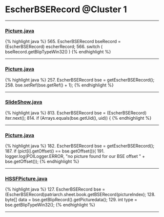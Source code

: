# EscherBSERecord @Cluster 1

***

### [Picture.java](https://searchcode.com/codesearch/view/97384428/)
{% highlight java %}
565. EscherBSERecord bseRecord = (EscherBSERecord) escherRecord;
566. switch ( bseRecord.getBlipTypeWin32() )
{% endhighlight %}

***

### [Picture.java](https://searchcode.com/codesearch/view/97394307/)
{% highlight java %}
257. EscherBSERecord bse = getEscherBSERecord();
258. bse.setRef(bse.getRef() + 1);
{% endhighlight %}

***

### [SlideShow.java](https://searchcode.com/codesearch/view/97394959/)
{% highlight java %}
813. EscherBSERecord bse = (EscherBSERecord) iter.next();
814. if (Arrays.equals(bse.getUid(), uid)) {
{% endhighlight %}

***

### [Picture.java](https://searchcode.com/codesearch/view/97394307/)
{% highlight java %}
182. EscherBSERecord bse = getEscherBSERecord();
187.         if (pict[i].getOffset() ==  bse.getOffset()){
191.     logger.log(POILogger.ERROR, "no picture found for our BSE offset " + bse.getOffset());
{% endhighlight %}

***

### [HSSFPicture.java](https://searchcode.com/codesearch/view/15642330/)
{% highlight java %}
127. EscherBSERecord bse = (EscherBSERecord)patriarch.sheet.book.getBSERecord(pictureIndex);
128. byte[] data = bse.getBlipRecord().getPicturedata();
129. int type = bse.getBlipTypeWin32();
{% endhighlight %}

***

